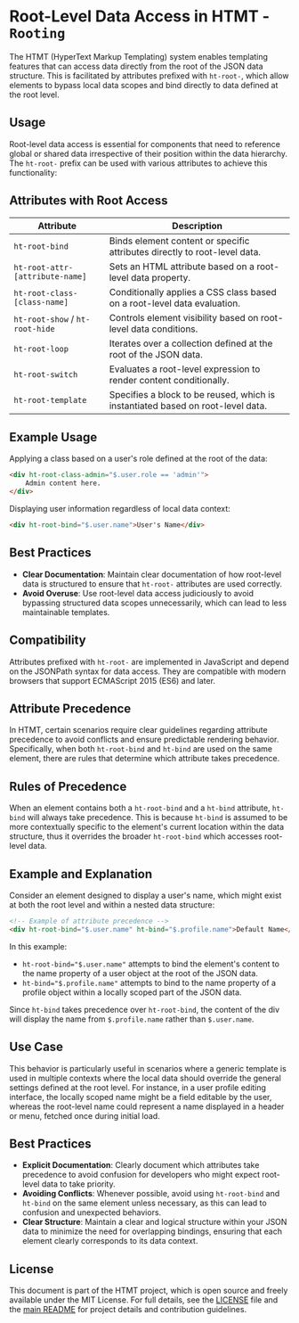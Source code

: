 # Root-Level Data Access in HTMT - `Rooting`
The HTMT (HyperText Markup Templating) system enables templating features that can access data directly from the root of
the JSON data structure. This is facilitated by attributes prefixed with `ht-root-`, which allow elements to bypass local
data scopes and bind directly to data defined at the root level.

## Usage
Root-level data access is essential for components that need to reference global or shared data irrespective of their
position within the data hierarchy. The `ht-root-` prefix can be used with various attributes to achieve this functionality:

## Attributes with Root Access
| Attribute                        | Description                                                                     |
|----------------------------------|---------------------------------------------------------------------------------|
| `ht-root-bind`                   | Binds element content or specific attributes directly to root-level data.       |
| `ht-root-attr-[attribute-name]`  | Sets an HTML attribute based on a root-level data property.                     |
| `ht-root-class-[class-name]`     | Conditionally applies a CSS class based on a root-level data evaluation.        |
| `ht-root-show` / `ht-root-hide`  | Controls element visibility based on root-level data conditions.                |
| `ht-root-loop`                   | Iterates over a collection defined at the root of the JSON data.                |
| `ht-root-switch`                 | Evaluates a root-level expression to render content conditionally.              |
| `ht-root-template`               | Specifies a block to be reused, which is instantiated based on root-level data. |

## Example Usage
Applying a class based on a user's role defined at the root of the data:
```html
<div ht-root-class-admin="$.user.role == 'admin'">
    Admin content here.
</div>
```

Displaying user information regardless of local data context:
```html
<div ht-root-bind="$.user.name">User's Name</div>
```

## Best Practices
- **Clear Documentation**: Maintain clear documentation of how root-level data is structured to ensure that `ht-root-` attributes are used correctly.
- **Avoid Overuse**: Use root-level data access judiciously to avoid bypassing structured data scopes unnecessarily, which can lead to less maintainable templates.

## Compatibility
Attributes prefixed with `ht-root-` are implemented in JavaScript and depend on the JSONPath syntax for data access. They
are compatible with modern browsers that support ECMAScript 2015 (ES6) and later.

## Attribute Precedence
In HTMT, certain scenarios require clear guidelines regarding attribute precedence to avoid conflicts and ensure
predictable rendering behavior. Specifically, when both `ht-root-bind` and `ht-bind` are used on the same element, there
are rules that determine which attribute takes precedence.

## Rules of Precedence
When an element contains both a `ht-root-bind` and a `ht-bind` attribute, `ht-bind` will always take precedence. This is
because `ht-bind` is assumed to be more contextually specific to the element's current location within the data structure,
thus it overrides the broader `ht-root-bind` which accesses root-level data.

## Example and Explanation
Consider an element designed to display a user's name, which might exist at both the root level and within a nested data
structure:
```html
<!-- Example of attribute precedence -->
<div ht-root-bind="$.user.name" ht-bind="$.profile.name">Default Name</div>
```
In this example:

- `ht-root-bind="$.user.name"` attempts to bind the element's content to the name property of a user object at the root of the JSON data.
- `ht-bind="$.profile.name"` attempts to bind to the name property of a profile object within a locally scoped part of the JSON data.

Since `ht-bind` takes precedence over `ht-root-bind`, the content of the div will display the name from `$.profile.name`
rather than `$.user.name`.

## Use Case
This behavior is particularly useful in scenarios where a generic template is used in multiple contexts where the local
data should override the general settings defined at the root level. For instance, in a user profile editing interface,
the locally scoped name might be a field editable by the user, whereas the root-level name could represent a name
displayed in a header or menu, fetched once during initial load.

## Best Practices
- **Explicit Documentation**: Clearly document which attributes take precedence to avoid confusion for developers who might expect root-level data to take priority.
- **Avoiding Conflicts**: Whenever possible, avoid using `ht-root-bind` and `ht-bind` on the same element unless necessary, as this can lead to confusion and unexpected behaviors.
- **Clear Structure**: Maintain a clear and logical structure within your JSON data to minimize the need for overlapping bindings, ensuring that each element clearly corresponds to its data context.

## License
This document is part of the HTMT project, which is open source and freely available under the MIT License. For full
details, see the [LICENSE](../LICENSE) file and the [main README](../README.md) for project details and contribution
guidelines.
